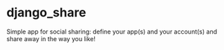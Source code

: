 django_share
============

Simple app for social sharing: define your app(s) and your account(s) and share away in the way you like!
